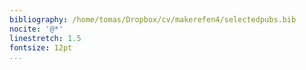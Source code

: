 ```yaml
---
bibliography: /home/tomas/Dropbox/cv/makerefen4/selectedpubs.bib
nocite: '@*'
linestretch: 1.5
fontsize: 12pt
...
```



